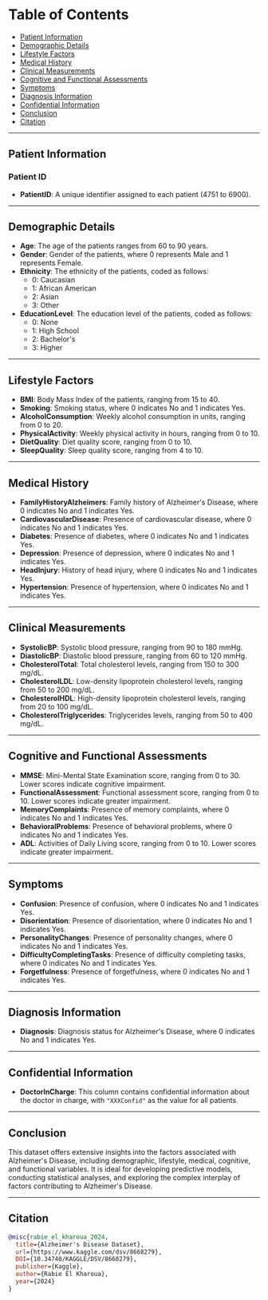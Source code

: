 # Table of Contents

- [Patient Information](#patient-information)
- [Demographic Details](#demographic-details)
- [Lifestyle Factors](#lifestyle-factors)
- [Medical History](#medical-history)
- [Clinical Measurements](#clinical-measurements)
- [Cognitive and Functional Assessments](#cognitive-and-functional-assessments)
- [Symptoms](#symptoms)
- [Diagnosis Information](#diagnosis-information)
- [Confidential Information](#confidential-information)
- [Conclusion](#conclusion)
- [Citation](#citation)

---

## Patient Information

### Patient ID
- **PatientID**: A unique identifier assigned to each patient (4751 to 6900).

---

## Demographic Details

- **Age**: The age of the patients ranges from 60 to 90 years.
- **Gender**: Gender of the patients, where 0 represents Male and 1 represents Female.
- **Ethnicity**: The ethnicity of the patients, coded as follows:
  - 0: Caucasian
  - 1: African American
  - 2: Asian
  - 3: Other
- **EducationLevel**: The education level of the patients, coded as follows:
  - 0: None
  - 1: High School
  - 2: Bachelor's
  - 3: Higher

---

## Lifestyle Factors

- **BMI**: Body Mass Index of the patients, ranging from 15 to 40.
- **Smoking**: Smoking status, where 0 indicates No and 1 indicates Yes.
- **AlcoholConsumption**: Weekly alcohol consumption in units, ranging from 0 to 20.
- **PhysicalActivity**: Weekly physical activity in hours, ranging from 0 to 10.
- **DietQuality**: Diet quality score, ranging from 0 to 10.
- **SleepQuality**: Sleep quality score, ranging from 4 to 10.

---

## Medical History

- **FamilyHistoryAlzheimers**: Family history of Alzheimer's Disease, where 0 indicates No and 1 indicates Yes.
- **CardiovascularDisease**: Presence of cardiovascular disease, where 0 indicates No and 1 indicates Yes.
- **Diabetes**: Presence of diabetes, where 0 indicates No and 1 indicates Yes.
- **Depression**: Presence of depression, where 0 indicates No and 1 indicates Yes.
- **HeadInjury**: History of head injury, where 0 indicates No and 1 indicates Yes.
- **Hypertension**: Presence of hypertension, where 0 indicates No and 1 indicates Yes.

---

## Clinical Measurements

- **SystolicBP**: Systolic blood pressure, ranging from 90 to 180 mmHg.
- **DiastolicBP**: Diastolic blood pressure, ranging from 60 to 120 mmHg.
- **CholesterolTotal**: Total cholesterol levels, ranging from 150 to 300 mg/dL.
- **CholesterolLDL**: Low-density lipoprotein cholesterol levels, ranging from 50 to 200 mg/dL.
- **CholesterolHDL**: High-density lipoprotein cholesterol levels, ranging from 20 to 100 mg/dL.
- **CholesterolTriglycerides**: Triglycerides levels, ranging from 50 to 400 mg/dL.

---

## Cognitive and Functional Assessments

- **MMSE**: Mini-Mental State Examination score, ranging from 0 to 30. Lower scores indicate cognitive impairment.
- **FunctionalAssessment**: Functional assessment score, ranging from 0 to 10. Lower scores indicate greater impairment.
- **MemoryComplaints**: Presence of memory complaints, where 0 indicates No and 1 indicates Yes.
- **BehavioralProblems**: Presence of behavioral problems, where 0 indicates No and 1 indicates Yes.
- **ADL**: Activities of Daily Living score, ranging from 0 to 10. Lower scores indicate greater impairment.

---

## Symptoms

- **Confusion**: Presence of confusion, where 0 indicates No and 1 indicates Yes.
- **Disorientation**: Presence of disorientation, where 0 indicates No and 1 indicates Yes.
- **PersonalityChanges**: Presence of personality changes, where 0 indicates No and 1 indicates Yes.
- **DifficultyCompletingTasks**: Presence of difficulty completing tasks, where 0 indicates No and 1 indicates Yes.
- **Forgetfulness**: Presence of forgetfulness, where 0 indicates No and 1 indicates Yes.

---

## Diagnosis Information

- **Diagnosis**: Diagnosis status for Alzheimer's Disease, where 0 indicates No and 1 indicates Yes.

---

## Confidential Information

- **DoctorInCharge**: This column contains confidential information about the doctor in charge, with `"XXXConfid"` as the value for all patients.

---

## Conclusion

This dataset offers extensive insights into the factors associated with Alzheimer's Disease, including demographic, lifestyle, medical, cognitive, and functional variables. It is ideal for developing predictive models, conducting statistical analyses, and exploring the complex interplay of factors contributing to Alzheimer's Disease.

---

## Citation

```bibtex
@misc{rabie_el_kharoua_2024,
  title={Alzheimer's Disease Dataset},
  url={https://www.kaggle.com/dsv/8668279},
  DOI={10.34740/KAGGLE/DSV/8668279},
  publisher={Kaggle},
  author={Rabie El Kharoua},
  year={2024}
}
